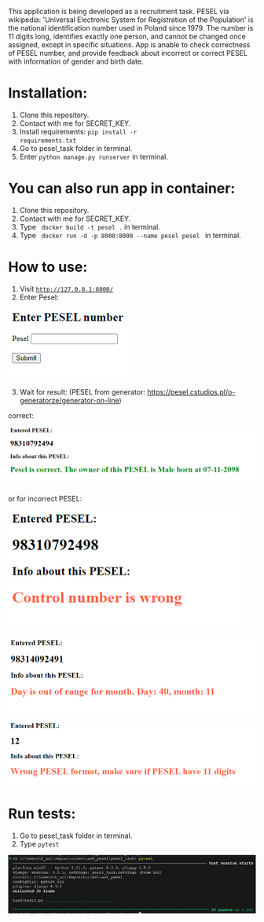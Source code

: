 This application is being developed as a recruitment task.
PESEL via wikipedia: 'Universal Electronic System for Registration of the Population' is the national identification number used in Poland since 1979. The number is 11 digits long, identifies exactly one person, and cannot be changed once assigned, except in specific situations.
App is anable to check correctness of PESEL number, and provide feedback about incorrect or correct PESEL with information of gender and birth date. 

# Installation:
1. Clone this repository.
2. Contact with me for SECRET_KEY.
3. Install requirements: <code>pip install -r requirements.txt</code>
4. Go to pesel_task folder in terminal.
5. Enter <code>python manage.py runserver</code> in terminal.

# You can also run app in container:
1. Clone this repository.
2. Contact with me for SECRET_KEY.
3. Type <code> docker build -t pesel .</code> in terminal.
4. Type <code> docker run -d -p 8000:8000 --name pesel pesel </code> in terminal.


# How to use:
1. Visit <code>http://127.0.0.1:8000/</code>
2. Enter Pesel:

![alt text](readme_images/image.png)

3. Wait for result: (PESEL from generator: https://pesel.cstudios.pl/o-generatorze/generator-on-line)

correct:

![alt text](readme_images/image-1.png)

or for incorrect PESEL:

![alt text](readme_images/image-2.png)


![alt text](readme_images/image-3.png)


![alt text](readme_images/image-4.png)


# Run tests:
1. Go to pesel_task folder in terminal.
2. Type <code>pytest</code>

![alt text](readme_images/image-5.png)

